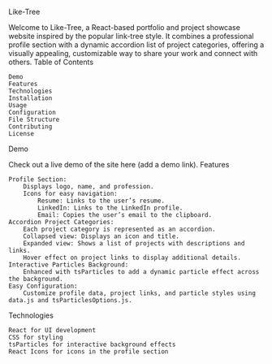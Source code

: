 Like-Tree

Welcome to Like-Tree, a React-based portfolio and project showcase website inspired by the popular link-tree style. It combines a professional profile section with a dynamic accordion list of project categories, offering a visually appealing, customizable way to share your work and connect with others.
Table of Contents

    Demo
    Features
    Technologies
    Installation
    Usage
    Configuration
    File Structure
    Contributing
    License

Demo

Check out a live demo of the site here (add a demo link).
Features

    Profile Section:
        Displays logo, name, and profession.
        Icons for easy navigation:
            Resume: Links to the user’s resume.
            LinkedIn: Links to the LinkedIn profile.
            Email: Copies the user’s email to the clipboard.
    Accordion Project Categories:
        Each project category is represented as an accordion.
        Collapsed view: Displays an icon and title.
        Expanded view: Shows a list of projects with descriptions and links.
        Hover effect on project links to display additional details.
    Interactive Particles Background:
        Enhanced with tsParticles to add a dynamic particle effect across the background.
    Easy Configuration:
        Customize profile data, project links, and particle styles using data.js and tsParticlesOptions.js.

Technologies

    React for UI development
    CSS for styling
    tsParticles for interactive background effects
    React Icons for icons in the profile section
